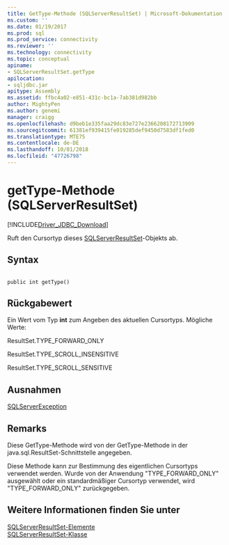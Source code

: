 ```yaml
---
title: GetType-Methode (SQLServerResultSet) | Microsoft-Dokumentation
ms.custom: ''
ms.date: 01/19/2017
ms.prod: sql
ms.prod_service: connectivity
ms.reviewer: ''
ms.technology: connectivity
ms.topic: conceptual
apiname:
- SQLServerResultSet.getType
apilocation:
- sqljdbc.jar
apitype: Assembly
ms.assetid: ffbc4a02-e851-431c-bc1a-7ab381d982bb
author: MightyPen
ms.author: genemi
manager: craigg
ms.openlocfilehash: d9beb1e335faa29dc83e727e2366208172713909
ms.sourcegitcommit: 61381ef939415fe019285def9450d7583df1fed0
ms.translationtype: MTE75
ms.contentlocale: de-DE
ms.lasthandoff: 10/01/2018
ms.locfileid: "47726798"
---
```

# <a name="gettype-method-sqlserverresultset"></a>getType-Methode (SQLServerResultSet)
[!INCLUDE[Driver_JDBC_Download](../../../includes/driver_jdbc_download.md)]

  Ruft den Cursortyp dieses [SQLServerResultSet](../../../connect/jdbc/reference/sqlserverresultset-class.md)-Objekts ab.  
  
## <a name="syntax"></a>Syntax  
  
```  
  
public int getType()  
```  
  
## <a name="return-value"></a>Rückgabewert  
 Ein Wert vom Typ **int** zum Angeben des aktuellen Cursortyps. Mögliche Werte:  
  
 ResultSet.TYPE_FORWARD_ONLY  
  
 ResultSet.TYPE_SCROLL_INSENSITIVE  
  
 ResultSet.TYPE_SCROLL_SENSITIVE  
  
## <a name="exceptions"></a>Ausnahmen  
 [SQLServerException](../../../connect/jdbc/reference/sqlserverexception-class.md)  
  
## <a name="remarks"></a>Remarks  
 Diese GetType-Methode wird von der GetType-Methode in der java.sql.ResultSet-Schnittstelle angegeben.  
  
 Diese Methode kann zur Bestimmung des eigentlichen Cursortyps verwendet werden. Wurde von der Anwendung "TYPE_FORWARD_ONLY" ausgewählt oder ein standardmäßiger Cursortyp verwendet, wird "TYPE_FORWARD_ONLY" zurückgegeben.  
  
## <a name="see-also"></a>Weitere Informationen finden Sie unter  
 [SQLServerResultSet-Elemente](../../../connect/jdbc/reference/sqlserverresultset-members.md)   
 [SQLServerResultSet-Klasse](../../../connect/jdbc/reference/sqlserverresultset-class.md)  
  
  
